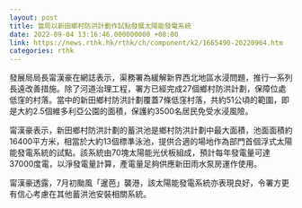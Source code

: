 ```yaml
---
layout: post
title: 當局以新田鄉村防洪計劃作試點發展太陽能發電系統
date: 2022-09-04 13:16:46.000000000 +08:00
link: https://news.rthk.hk/rthk/ch/component/k2/1665490-20220904.htm
categories: rthk
---
```


發展局局長甯漢豪在網誌表示，渠務署為緩解新界西北地區水浸問題，推行一系列長遠改善措施。除了河道治理工程，署方已經完成27個鄉村防洪計劃，保障位處低窪的村落。當中的新田鄉村防洪計劃覆蓋7條低窪村落，共約51公頃的範圍，即是大約2.5個維多利亞公園的面積，保護約3500名居民免受水浸風險。

甯漢豪表示，新田鄉村防洪計劃的蓄洪池是鄉村防洪計劃中最大面積，池面面積約16400平方米，相當於大約13個標準泳池，提供合適的場地作為部門首個浮式太陽能發電系統的試點。該系統由70塊太陽能光伏板組成，預計每年發電量可達37000度電，以淨發電量計算，產電量足夠供應新田雨水泵房運作使用。

甯漢豪透露，7月初颱風「暹芭」襲港，該太陽能發電系統亦表現良好，令署方更有信心考慮在其他蓄洪池安裝相關系統。

